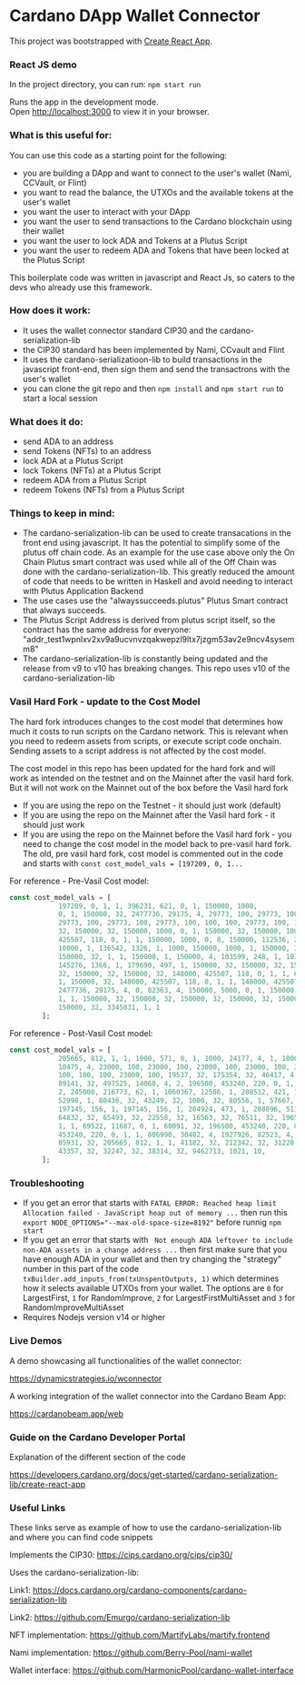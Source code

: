 <!-- #Netlify env setting

key: CI             val: false
key: NODE_OPTIONS   val: --max_old_space_size=8192

npm run build

######## -->

# Cardano DApp Wallet Connector

This project was bootstrapped with [Create React App](https://github.com/facebook/create-react-app).

### React JS demo

In the project directory, you can run: `npm start run`

Runs the app in the development mode.\
Open [http://localhost:3000](http://localhost:3000) to view it in your browser.


### What is this useful for:
You can use this code as a starting point for the following:
- you are building a DApp and want to connect to the user's wallet (Nami, CCVault, or Flint)
- you want to read the balance, the UTXOs and the available tokens at the user's wallet
- you want the user to interact with your DApp
- you want the user to send transactions to the Cardano blockchain using their wallet
- you want the user to lock ADA and Tokens at a Plutus Script
- you want the user to redeem ADA and Tokens that have been locked at the Plutus Script

This boilerplate code was written in javascript and React Js, so caters to the devs who already use this framework.

### How does it work:
- It uses the wallet connector standard CIP30 and the cardano-serialization-lib
- the CIP30 standard has been implemented by Nami, CCvault and Flint
- It uses the cardano-serializatioon-lib to build transactions in the javascript front-end, then sign them and send the transactrons with the user's wallet
- you can clone the git repo and then `npm install` and `npm start run` to start a local session

### What does it do:
- send ADA to an address
- send Tokens (NFTs) to an address
- lock ADA at a Plutus Script
- lock Tokens (NFTs) at a Plutus Script
- redeem ADA from a Plutus Script
- redeem Tokens (NFTs) from a Plutus Script

### Things to keep in mind:
- The cardano-serialization-lib can be used to create transacations in the front end using javascript. It has the potential to simplify some of the plutus off chain code. As an example for the use case above only the On Chain Plutus smart contract was used while all of the Off Chain was done with the cardano-serialization-lib. This greatly reduced the amount of code that needs to be written in Haskell and avoid needing to interact with Plutus Application Backend
- The use cases use the "alwayssucceeds.plutus" Plutus Smart contract that always succeeds.
- The Plutus Script Address is derived from plutus script itself, so the contract has the same address for everyone: "addr_test1wpnlxv2xv9a9ucvnvzqakwepzl9ltx7jzgm53av2e9ncv4sysemm8"
- The cardano-serialization-lib is constantly being updated and the release from v9 to v10 has breaking changes. This repo uses v10 of the cardano-serialization-lib

### Vasil Hard Fork - update to the Cost Model
The hard fork introduces changes to the cost model that determines how much it costs to run
scripts on the Cardano network. This is relevant when you need to redeem assets from scripts, or execute script code
onchain. Sending assets to a script address is not affected by the cost model.

The cost model in this repo has been updated for the hard fork and will work as intended on the testnet and on the Mainnet after the vasil hard fork. But it will not work on the Mainnet out of the box before the Vasil hard fork

- If you are using the repo on the Testnet - it should just work (default)
- If you are using the repo on the Mainnet after the Vasil hard fork - it should just work
- If you are using the repo on the Mainnet before the Vasil hard fork - you need to change the cost model in the model back to pre-vasil hard fork. The old, pre vasil hard fork, cost model is commented out in the code and starts with `const cost_model_vals = [197209, 0, 1...`

For reference - Pre-Vasil Cost model:

```javascript
const cost_model_vals = [
            197209, 0, 1, 1, 396231, 621, 0, 1, 150000, 1000, 
            0, 1, 150000, 32, 2477736, 29175, 4, 29773, 100, 29773, 100, 29773, 100, 
            29773, 100, 29773, 100, 29773, 100, 100, 100, 29773, 100, 150000, 32, 150000, 
            32, 150000, 32, 150000, 1000, 0, 1, 150000, 32, 150000, 1000, 0, 8, 148000, 
            425507, 118, 0, 1, 1, 150000, 1000, 0, 8, 150000, 112536, 247, 1, 150000, 
            10000, 1, 136542, 1326, 1, 1000, 150000, 1000, 1, 150000, 32, 150000, 32, 
            150000, 32, 1, 1, 150000, 1, 150000, 4, 103599, 248, 1, 103599, 248, 1, 
            145276, 1366, 1, 179690, 497, 1, 150000, 32, 150000, 32, 150000, 32, 150000, 
            32, 150000, 32, 150000, 32, 148000, 425507, 118, 0, 1, 1, 61516, 11218, 0, 
            1, 150000, 32, 148000, 425507, 118, 0, 1, 1, 148000, 425507, 118, 0, 1, 1, 
            2477736, 29175, 4, 0, 82363, 4, 150000, 5000, 0, 1, 150000, 32, 197209, 0, 
            1, 1, 150000, 32, 150000, 32, 150000, 32, 150000, 32, 150000, 32, 150000, 32, 
            150000, 32, 3345831, 1, 1
        ];
```

For reference - Post-Vasil Cost model:

```javascript
const cost_model_vals = [
            205665, 812, 1, 1, 1000, 571, 0, 1, 1000, 24177, 4, 1, 1000, 32, 117366,
            10475, 4, 23000, 100, 23000, 100, 23000, 100, 23000, 100, 23000, 100, 23000,
            100, 100, 100, 23000, 100, 19537, 32, 175354, 32, 46417, 4, 221973, 511, 0, 1,
            89141, 32, 497525, 14068, 4, 2, 196500, 453240, 220, 0, 1, 1, 1000, 28662, 4,
            2, 245000, 216773, 62, 1, 1060367, 12586, 1, 208512, 421, 1, 187000, 1000,
            52998, 1, 80436, 32, 43249, 32, 1000, 32, 80556, 1, 57667, 4, 1000, 10,
            197145, 156, 1, 197145, 156, 1, 204924, 473, 1, 208896, 511, 1, 52467, 32,
            64832, 32, 65493, 32, 22558, 32, 16563, 32, 76511, 32, 196500, 453240, 220, 0,
            1, 1, 69522, 11687, 0, 1, 60091, 32, 196500, 453240, 220, 0, 1, 1, 196500,
            453240, 220, 0, 1, 1, 806990, 30482, 4, 1927926, 82523, 4, 265318, 0, 4, 0,
            85931, 32, 205665, 812, 1, 1, 41182, 32, 212342, 32, 31220, 32, 32696, 32,
            43357, 32, 32247, 32, 38314, 32, 9462713, 1021, 10,
        ];
```

### Troubleshooting
- If you get an error that starts with `FATAL ERROR: Reached heap limit Allocation failed - JavaScript heap out of memory ...` then run this `export NODE_OPTIONS="--max-old-space-size=8192"` before runnig `npm start`
- If you get an error that starts with ` Not enough ADA leftover to include non-ADA assets in a change address ...` then first make sure that you have enough ADA in your wallet and then try changing the "strategy" number in this part of the code `txBuilder.add_inputs_from(txUnspentOutputs, 1)` which determines how it selects available UTXOs from your wallet. The options are `0` for LargestFirst, `1` for RandomImprove, `2` for LargestFirstMultiAsset and `3` for RandomImproveMultiAsset 
- Requires Nodejs version v14 or higher

### Live Demos

A demo showcasing all functionalities of the wallet connector:

https://dynamicstrategies.io/wconnector

A working integration of the wallet connector into the Cardano Beam App:

https://cardanobeam.app/web

### Guide on the Cardano Developer Portal
Explanation of the different section of the code

https://developers.cardano.org/docs/get-started/cardano-serialization-lib/create-react-app 

### Useful Links

These links serve as example of how to use the cardano-serialization-lib and where you can find code snippets

Implements the CIP30: https://cips.cardano.org/cips/cip30/

Uses the cardano-serialization-lib:

Link1: https://docs.cardano.org/cardano-components/cardano-serialization-lib

Link2: https://github.com/Emurgo/cardano-serialization-lib

NFT implementation: https://github.com/MartifyLabs/martify.frontend

Nami implementation: https://github.com/Berry-Pool/nami-wallet

Wallet interface: https://github.com/HarmonicPool/cardano-wallet-interface
